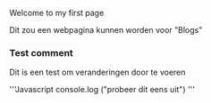 Welcome to my first page


Dit zou een webpagina kunnen worden voor "Blogs"

### Test comment
Dit is een test om veranderingen door te voeren

'''Javascript
console.log ("probeer dit eens uit")
'''
